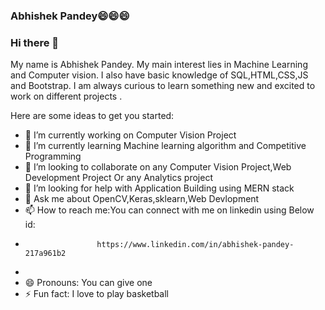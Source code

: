 ### Abhishek Pandey😄😄😄


### Hi there 👋

<!--
**Abhishek21-ai/Abhishek21-ai** is a ✨ _special_ ✨ repository because its `README.md` (this file) appears on your GitHub profile.-->
My name is Abhishek Pandey. My main interest lies in Machine Learning and Computer vision. I also have basic knowledge of SQL,HTML,CSS,JS and Bootstrap. I am always curious to learn something new and excited to work on different projects .

Here are some ideas to get you started:

- 🔭 I’m currently working on Computer Vision Project 
- 🌱 I’m currently learning Machine learning algorithm and Competitive Programming
- 👯 I’m looking to collaborate on any Computer Vision Project,Web Development Project Or any Analytics project
- 🤔 I’m looking for help with Application Building using MERN stack
- 💬 Ask me about OpenCV,Keras,sklearn,Web Devlopment
- 📫 How to reach me:You can connect with me on linkedin using Below id:
-                     https://www.linkedin.com/in/abhishek-pandey-217a961b2
- 
- 😄 Pronouns: You can give one
- ⚡ Fun fact: I love to play basketball 

